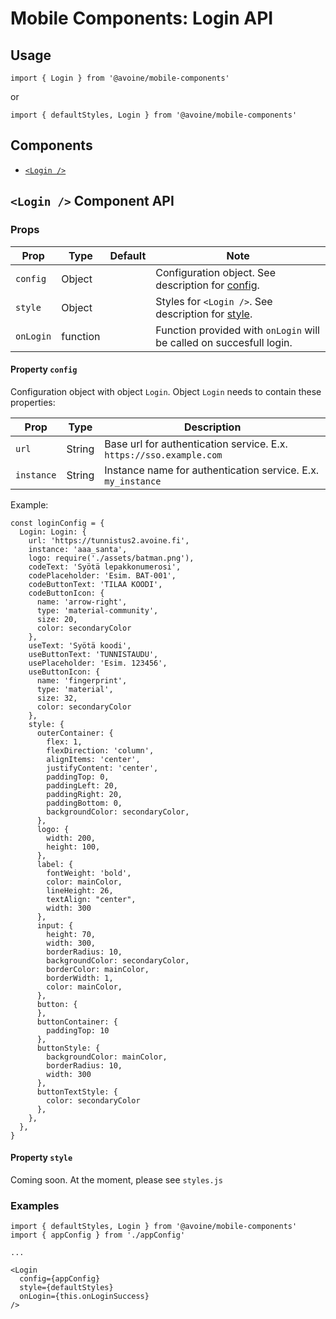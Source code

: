 
# Mobile Components: Login API

## Usage

`import { Login } from '@avoine/mobile-components'`

or

`import { defaultStyles, Login } from '@avoine/mobile-components'`


## Components

- [`<Login />`](#Login)


## <a name="Login"></a>`<Login />` Component API

### Props

| Prop | Type | Default | Note |
|---|---|---|---|
| `config` | Object | | Configuration object. See description for [config](#config). |
| `style` | Object | | Styles for `<Login />`. See description for [style](#style). |
| `onLogin` | function | | Function provided with `onLogin` will be called on succesfull login. |

#### <a name="config"></a>Property `config`

Configuration object with object `Login`. Object `Login` needs to contain these properties:

| Prop | Type | Description |
|---|---|---|
| `url` | String | Base url for authentication service. E.x. `https://sso.example.com` |
| `instance` | String | Instance name for authentication service. E.x. `my_instance` |

Example:
```
const loginConfig = {
  Login: Login: {
    url: 'https://tunnistus2.avoine.fi',
    instance: 'aaa_santa',
    logo: require('./assets/batman.png'),
    codeText: 'Syötä lepakkonumerosi',
    codePlaceholder: 'Esim. BAT-001',
    codeButtonText: 'TILAA KOODI',
    codeButtonIcon: {
      name: 'arrow-right',
      type: 'material-community',
      size: 20,
      color: secondaryColor
    },
    useText: 'Syötä koodi',
    useButtonText: 'TUNNISTAUDU',
    usePlaceholder: 'Esim. 123456',
    useButtonIcon: {
      name: 'fingerprint',
      type: 'material',
      size: 32,
      color: secondaryColor
    },
    style: {
      outerContainer: {
        flex: 1,
        flexDirection: 'column',
        alignItems: 'center',
        justifyContent: 'center',
        paddingTop: 0,
        paddingLeft: 20,
        paddingRight: 20,
        paddingBottom: 0,
        backgroundColor: secondaryColor,
      },
      logo: {
        width: 200,
        height: 100,
      },
      label: {
        fontWeight: 'bold',
        color: mainColor,
        lineHeight: 26,
        textAlign: "center",
        width: 300
      },
      input: {
        height: 70,
        width: 300,
        borderRadius: 10,
        backgroundColor: secondaryColor,
        borderColor: mainColor,
        borderWidth: 1,
        color: mainColor,
      },
      button: {
      },
      buttonContainer: {
        paddingTop: 10
      },
      buttonStyle: {
        backgroundColor: mainColor,
        borderRadius: 10,
        width: 300
      },
      buttonTextStyle: {
        color: secondaryColor
      },
    },
  },
}
```

#### <a name="style"></a>Property `style`

Coming soon. At the moment, please see `styles.js`

### Examples

```
import { defaultStyles, Login } from '@avoine/mobile-components'
import { appConfig } from './appConfig'

...

<Login
  config={appConfig}
  style={defaultStyles}
  onLogin={this.onLoginSuccess}
/>
```
